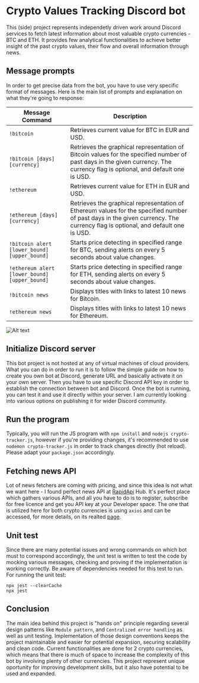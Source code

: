 # Crypto Values Tracking Discord bot
This (side) project represents independetly driven work around Discord services to fetch latest information about most valuable crypto currencies - BTC and ETH. It provides few analytical functionalities to achieve better insight of the past crypto values, their flow and overall information through news.

## Message prompts
In order to get precise data from the bot, you have to use very specific format of messages. Here is the main list of prompts and explanation on what they're going to response:

| Message Command | Description |
|-----------------|-------------|
| `!bitcoin`      | Retrieves current value for BTC in EUR and USD.| 
| `!bitcoin [days] [currency]` | Retrieves the graphical representation of Bitcoin values for the specified number of past days in the given currency. The currency flag is optional, and default one is USD.|
| `!ethereum`     | Retrieves current value for ETH in EUR and USD.|
| `!ethereum [days] [currency]` | Retrieves the graphical representation of Ethereum values for the specified number of past days in the given currency. The currency flag is optional, and default one is USD.|
| `!bitcoin alert [lower_bound][upper_bound]` | Starts price detecting in specified range for BTC, sending alerts on every 5 seconds about value changes.|
| `!ethereum alert [lower_bound][upper_bound]` | Starts price detecting in specified range for ETH, sending alerts on every 5 seconds about value changes.|
|`!bitcoin news`|Displays titles with links to latest 10 news for Bitcoin.|
|`!ethereum news`|Displays titles with links to latest 10 news for Ethereum.|

![Alt text](https://user-images.githubusercontent.com/71947247/268233294-aee39799-c60c-4d39-8a4a-717705579173.png)

## Initialize Discord server
This bot project is not hosted at any of virtual machines of cloud providers. What you can do in order to run it is to follow the simple guide on how to create you own bot at Discord, generate URL and basically activate it on your own server. Then you have to use specific Discord API key in order to establish the connection between bot and Discord. Once the bot is running, you can test it and use it directly within your server. I am currently looking into various options on publishing it for wider Discord community.

## Run the program
Typically, you will run the JS program with `npm install` and `nodejs crypto-tracker.js`, however if you're providing changes, it's recommended to use `nodemon crypto-tracker.js` in order to track changes directly (hot reload). Please adapt your `package.json` accordingly.

## Fetching news API
Lot of news fetchers are coming with pricing, and since this idea is not what we want here - I found perfect news API at [RapidApi](https://rapidapi.com/hub) Hub. It's perfect place which gathers various APIs, and all you have to do is to register, subscribe for free licence and get you API key at your Developer space. The one that is utilized here for both crypto currencies is using `axios` and can be accessed, for more details, on its realted [page](https://rapidapi.com/Oliviervha/api/crypto-news11/).

## Unit test
Since there are many potential issues and wrong commands on which bot must to correspond accordingly, the unit test is written to test the code by mocking various messages, checking and proving if the implementation is working correctly. Be aware of dependencies needed for this test to run.
For running the unit test:
```
npx jest --clearCache
npx jest
```

## Conclusion
The main idea behind this project is "hands on" principle regarding several design patterns like `Module pattern`, and `Centralized error handling` as well as unit testing. Implementation of those design conventions keeps the project maintainable and easier for potential expansion, securing scalability and clean code. Current functionalities are done for 2 crypto currencies, which means that there is much of space to increase the complexity of this bot by involving plenty of other currencies. This project represent unique oportunity for improving development skills, but it also have potential to be used and expanded.
